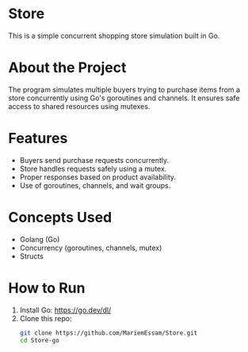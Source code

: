 # Store

This is a simple concurrent shopping store simulation built in Go.

# About the Project

The program simulates multiple buyers trying to purchase items from a store concurrently using Go's goroutines and channels. It ensures safe access to shared resources using mutexes.

# Features

- Buyers send purchase requests concurrently.
- Store handles requests safely using a mutex.
- Proper responses based on product availability.
- Use of goroutines, channels, and wait groups.
  
# Concepts Used 

- Golang (Go)
- Concurrency (goroutines, channels, mutex)
- Structs
  
# How to Run

1. Install Go: https://go.dev/dl/
2. Clone this repo:
   ```bash
   git clone https://github.com/MariemEssam/Store.git
   cd Store-go


